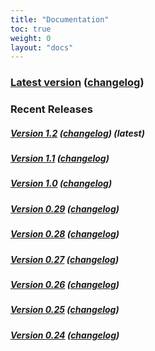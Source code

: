 ```yaml
---
title: "Documentation"
toc: true
weight: 0
layout: "docs"
---
```


### [Latest version](/docs/latest/) ([changelog](/docs/latest/overview/changelog.html))

### Recent Releases

##### [Version 1.2](/docs/1.2/) ([changelog](/docs/1.2/overview/changelog.html)) (latest)

##### [Version 1.1](/docs/1.1/) ([changelog](/docs/1.1/overview/changelog.html))

##### [Version 1.0](/docs/1.0/) ([changelog](/docs/1.0/overview/changelog.html))

##### [Version 0.29](/docs/0.29/) ([changelog](/docs/0.29/overview/changelog.html))

##### [Version 0.28](/docs/0.28/) ([changelog](/docs/0.28/overview/changelog.html))

##### [Version 0.27](/docs/0.27/) ([changelog](/docs/0.27/overview/changelog.html))

##### [Version 0.26](/docs/0.26/) ([changelog](/docs/0.26/overview/changelog.html))

##### [Version 0.25](/docs/0.25/) ([changelog](/docs/0.25/overview/changelog.html))

##### [Version 0.24](/docs/0.24/) ([changelog](/docs/0.24/overview/changelog.html))
